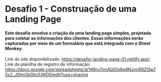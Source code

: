 # Desafio 1 - Construação de uma Landing Page
#### Este desafio envolve a criação de uma landing page simples, projetada para coletar as informações dos clientes. Essas informações serão capturadas por meio de um formulário que está integrado com o Sheet Monkey.

Link do site disponibilizado: https://desafio-landing-page-01.netlify.app/
Link da planilha de registro de informação: https://docs.google.com/spreadsheets/d/146ru7pnAQS1o6q9NJnnR6ZtSp75z2_J0ImOb0bUUWD0/edit?usp=sharing
